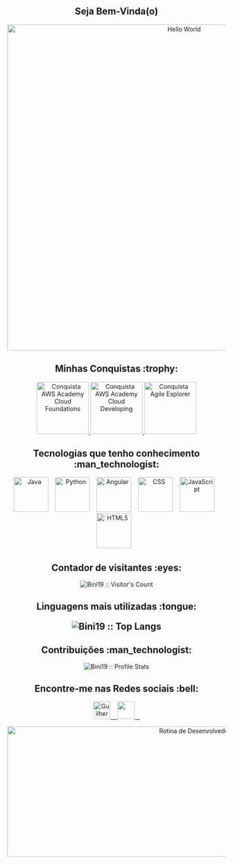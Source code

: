 <h2 align="center">Seja Bem-Vinda(o)</h2>

<p align="center">
  <img src="https://cdna.artstation.com/p/assets/images/images/035/693/656/original/gwyneth-balucio-hello-world.gif?1615642877" alt="Hello World" height="750" width="800">
</p>

<h2 align="center">Minhas Conquistas&nbsp;:trophy:</h2>
<div>
  <p align="center">
    <a href="https://www.credly.com/badges/195704f9-2f27-4216-8a64-29bcced33333">
      <img src="https://user-images.githubusercontent.com/77159678/136407491-32f2e972-5d06-43e6-bafc-e136802614cf.png" alt="Conquista AWS Academy Cloud Foundations"
          height="120" width="120">
        <a href="https://www.credly.com/earner/earned/badge/77d18bd1-d361-4ef0-8e42-77e7d9b451dc">
          <img src="https://user-images.githubusercontent.com/77159678/136409130-2142b2ca-602b-4b9a-9429-4af0bbd37016.png" alt="Conquista AWS Academy Cloud Developing"                       height="120" width="120">
        <a href="https://www.credly.com/earner/earned/badge/172bcf72-094f-4a96-a54b-6fd30ad354e8">
          <img src="https://user-images.githubusercontent.com/77159678/136416607-c5da261d-94aa-45fc-a17a-13d08becfa70.png" alt="Conquista Agile Explorer"
              height="120" width="120">
    </a>
  </p>
</div>

<h2 align="center">Tecnologias que tenho conhecimento  :man_technologist:</h2></p>
<div align ="center">
  <img src="https://www.vectorlogo.zone/logos/java/java-icon.svg" alt="Java" height="80" width="80" style="center">
    &nbsp;&nbsp;
  <img src="https://www.vectorlogo.zone/logos/python/python-icon.svg" alt="Python" height="80" width="80" style="center">
    &nbsp;&nbsp;
  <img src="https://www.vectorlogo.zone/logos/angular/angular-icon.svg" alt="Angular" height="80" width="80" style="center">
    &nbsp;&nbsp;
  <img src="https://www.vectorlogo.zone/logos/w3_css/w3_css-icon.svg" alt="CSS" height="80" width="80" style="center">
    &nbsp;&nbsp;
  <img src="https://www.vectorlogo.zone/logos/javascript/javascript-icon.svg" alt="JavaScript" height="80" width="80" style="center">
    &nbsp;&nbsp;
  <img src="https://www.vectorlogo.zone/logos/w3_html5/w3_html5-icon.svg" alt="HTML5" height="80" width="80" style="center">
    &nbsp;&nbsp; 
</div>

<h2 align="center">Contador de visitantes :eyes:</h2>

<p align="center">
  <img src="https://profile-counter.glitch.me/{Bini19}/count.svg" alt="Bini19 :: Visitor's Count" />
</p>

<h2 align="center">Linguagens mais utilizadas :tongue:</h>

<p align="center">
  <img src="https://github-readme-stats.vercel.app/api/top-langs/?username=Bini19&langs_count=10&theme=tokyonight&layout=compact" alt="Bini19 :: Top Langs" />
</p>

<h2 align="center">Contribuições :man_technologist:</h2>

<p align="center">
  <img src="https://github-readme-stats.vercel.app/api?username=Bini19" alt="Bini19 :: Profile Stats" />
</p>

<h2 align="center">Encontre-me nas Redes sociais&nbsp;:bell:</h2>

<p align="center">
  <a href="https://www.linkedin.com/in/guilherme-bini1910//">
    <img src="https://www.vectorlogo.zone/logos/linkedin/linkedin-tile.svg" alt="Guilherme Bini Perfil LinkedIn" height="40" width="40">
    &nbsp;&nbsp;
    <a href="https://cursos.alura.com.br/user/Guilherme-bini">
      <img src="https://user-images.githubusercontent.com/77159678/136417295-386cce45-bf47-422f-9cb2-03dc07c7664b.png" height="40" width="40">
    &nbsp;&nbsp;
  </a>
</p>
  
<p align="center">
  <img src="https://piras.com.br/wp-content/uploads/2014/02/fim-de-semana.gif" alt="Rotina de Desenvolvedor" height="300" width="850">
</p>
